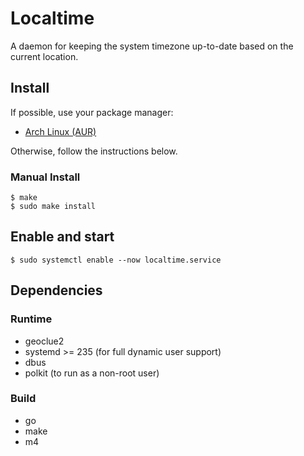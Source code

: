 # Localtime

A daemon for keeping the system timezone up-to-date based on the current location.

## Install

If possible, use your package manager:

* [Arch Linux (AUR)](https://aur.archlinux.org/packages/localtime-git)

Otherwise, follow the instructions below.

### Manual Install

    $ make
    $ sudo make install

## Enable and start

    $ sudo systemctl enable --now localtime.service

## Dependencies

### Runtime

* geoclue2
* systemd >= 235 (for full dynamic user support)
* dbus
* polkit (to run as a non-root user)

### Build

* go
* make
* m4
